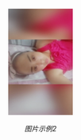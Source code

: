 
<p align="center">                                                 <img src="https://raw.githubusercontent.com/sxgpyjg/images/master/img_005.png" alt="Sample"  width="130" height="215">                       <p align="center">                                                 <em>图片示例2</em>
        </p>
</p>
